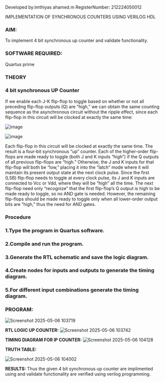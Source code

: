 
 Developed by:imthiyas ahamed.m 
RegisterNumber: 212224050012

IMPLEMENTATION OF SYNCHRONOUS COUNTERS USING VERILOG HDL

### **AIM:**

To implement 4 bit synchronous up counter and validate functionality.

### **SOFTWARE REQUIRED:**

Quartus prime

### **THEORY**

### **4 bit synchronous UP Counter**

If we enable each J-K flip-flop to toggle based on whether or not all preceding flip-flop outputs (Q) are “high,” we can obtain the same counting sequence as the asynchronous circuit without the ripple effect, since each flip-flop in this circuit will be clocked at exactly the same time:

![image](https://github.com/naavaneetha/SYNCHRONOUS-UP-COUNTER/assets/154305477/d5db3fa0-e413-404c-b80e-b2f39d82e7e8)


![image](https://github.com/naavaneetha/SYNCHRONOUS-UP-COUNTER/assets/154305477/52cb61eb-d04b-442d-810c-31185a68410b)

Each flip-flop in this circuit will be clocked at exactly the same time.
The result is a four-bit synchronous “up” counter. Each of the higher-order flip-flops are made ready to toggle (both J and K inputs “high”) if the Q outputs of all previous flip-flops are “high.”
Otherwise, the J and K inputs for that flip-flop will both be “low,” placing it into the “latch” mode where it will maintain its present output state at the next clock pulse.
Since the first (LSB) flip-flop needs to toggle at every clock pulse, its J and K inputs are connected to Vcc or Vdd, where they will be “high” all the time.
The next flip-flop need only “recognize” that the first flip-flop’s Q output is high to be made ready to toggle, so no AND gate is needed.
However, the remaining flip-flops should be made ready to toggle only when all lower-order output bits are “high,” thus the need for AND gates.

### **Procedure**
### 1.Type the program in Quartus software.

### 2.Compile and run the program.

### 3.Generate the RTL schematic and save the logic diagram.

### 4.Create nodes for inputs and outputs to generate the timing diagram.

### 5.For different input combinations generate the timing diagram.

### **PROGRAM:**
![Screenshot 2025-05-06 103719](https://github.com/user-attachments/assets/184fc24c-bff0-4b54-9bdb-68d51deb9a67)



**RTL LOGIC UP COUNTER:**
![Screenshot 2025-05-06 103742](https://github.com/user-attachments/assets/06d558d7-6575-49c4-8f37-793928cb312a)



**TIMING DIAGRAM FOR IP COUNTER:**
![Screenshot 2025-05-06 104128](https://github.com/user-attachments/assets/aba40307-0087-4022-af7e-d496c4cf084d)

**TRUTH TABLE:**



![Screenshot 2025-05-06 104002](https://github.com/user-attachments/assets/5a4d60f8-9b52-4227-bd42-f583a450d2df)


**RESULTS:**
Thus the given 4 bit synchronous up counter are implimented using and validate functionality are verified using verilog programming.
